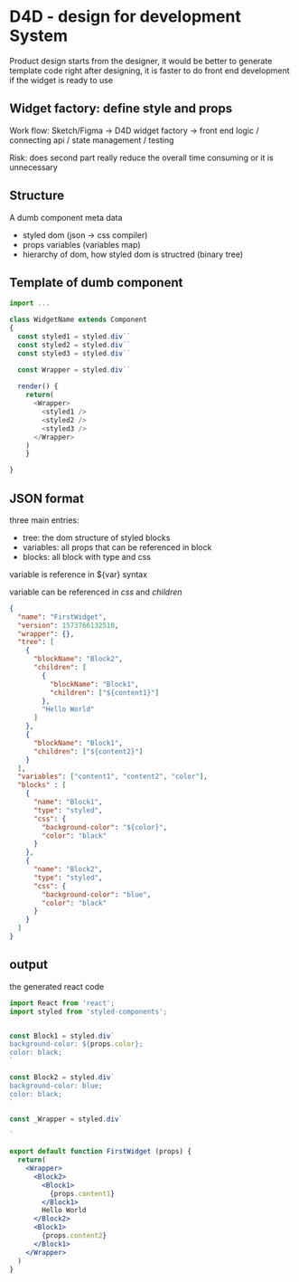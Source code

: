 # D4D - design for development System

Product design starts from the designer, it would be better to generate template code right after designing, it is faster to do front end development if the widget is ready to use

## Widget factory: define style and props

Work flow: 
Sketch/Figma -> D4D widget factory -> front end logic / connecting api / state management / testing

Risk: does second part really reduce the overall time consuming or it is unnecessary 

## Structure

A dumb component meta data

* styled dom (json -> css compiler)
* props variables (variables map)
* hierarchy of dom, how styled dom is structred (binary tree)

## Template of dumb component

```js
import ...

class WidgetName extends Component 
{
  const styled1 = styled.div``
  const styled2 = styled.div``
  const styled3 = styled.div``

  const Wrapper = styled.div``
	
  render() {
    return(
      <Wrapper>
        <styled1 />
        <styled2 />
        <styled3 />
      </Wrapper>
    )
	}

}
```

## JSON format

three main entries:
- tree: the dom structure of styled blocks
- variables: all props that can be referenced in block
- blocks: all block with type and css

variable is reference in ${var} syntax

variable can be referenced in *css* and *children*

```json
{
  "name": "FirstWidget",
  "version": 1573766132510,
  "wrapper": {},
  "tree": [
    {
      "blockName": "Block2",
      "children": [
        {
          "blockName": "Block1",
          "children": ["${content1}"]
        },
        "Hello World"
      ]
    },
    {
      "blockName": "Block1",
      "children": ["${content2}"]
    }
  ],
  "variables": ["content1", "content2", "color"],
  "blocks" : [
    {
      "name": "Block1",
      "type": "styled",
      "css": {
        "background-color": "${color}",
        "color": "black"
      }
    },
    {
      "name": "Block2",
      "type": "styled",
      "css": {
        "background-color": "blue",
        "color": "black"
      }
    }
  ]
}
```


## output

the generated react code

```jsx
import React from 'react';
import styled from 'styled-components';


const Block1 = styled.div`
background-color: ${props.color};
color: black;
`

const Block2 = styled.div`
background-color: blue;
color: black;
`

const _Wrapper = styled.div`

`

export default function FirstWidget (props) {
  return(
    <Wrapper>
      <Block2>
        <Block1>
          {props.content1}
        </Block1>
        Hello World
      </Block2>
      <Block1>
        {props.content2}
      </Block1>
    </Wrapper>
  )
}

```


